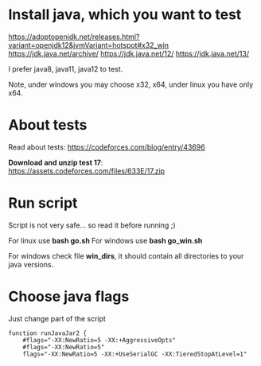 # Install java, which you want to test

https://adoptopenjdk.net/releases.html?variant=openjdk12&jvmVariant=hotspot#x32_win
https://jdk.java.net/archive/
https://jdk.java.net/12/
https://jdk.java.net/13/

I prefer java8, java11, java12 to test.

Note, under windows you may choose x32, x64, under linux you have only x64.

# About tests

Read about tests: https://codeforces.com/blog/entry/43696

**Download and unzip test 17**: https://assets.codeforces.com/files/633E/17.zip

# Run script

Script is not very safe... so read it before running ;)

For linux use **bash go.sh**
For windows use **bash go_win.sh**

For windows check file **win_dirs**, it should contain all directories to your java versions.

# Choose java flags

Just change part of the script

```
function runJavaJar2 {
	#flags="-XX:NewRatio=5 -XX:+AggressiveOpts"
	#flags="-XX:NewRatio=5"
	flags="-XX:NewRatio=5 -XX:+UseSerialGC -XX:TieredStopAtLevel=1"
```
